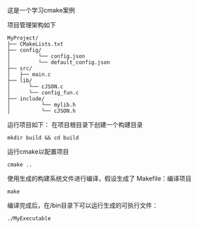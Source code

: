 这是一个学习cmake案例

项目管理架构如下
```
MyProject/
├── CMakeLists.txt
├── config/
│         └── config.json
│         └── default_config.json
├── src/
│   ├── main.c
├── lib/
│      └── cJSON.c
│      └── config_fun.c
├── include/
│          └── mylib.h
│          └── cJSON.h
```

运行项目如下：
在项目根目录下创建一个构建目录

`mkdir build && cd build`

运行cmake以配置项目

`cmake ..` 

使用生成的构建系统文件进行编译，假设生成了 Makefile：编译项目

`make` 

编译完成后，在/bin目录下可以运行生成的可执行文件：

`./MyExecutable`
